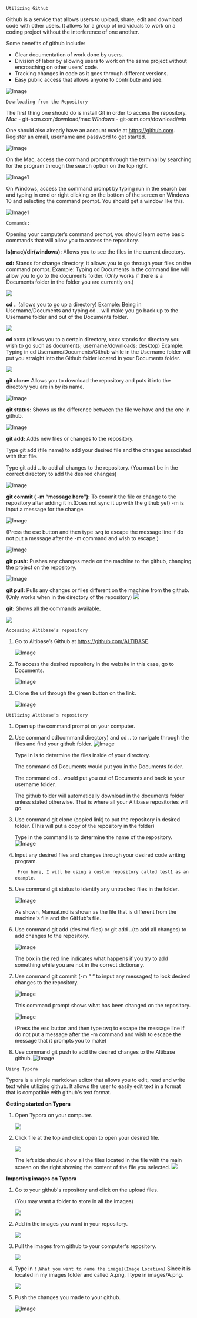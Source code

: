```
Utilizing Github
```


Github is a service that allows users to upload, share, edit and download code with other users. It allows for a group of individuals to work on a coding project without the interference of one another. 

Some benefits of github include:

- Clear documentation of work done by users.
- Division of labor by allowing users to work on the same project without encroaching on other users’ code.
- Tracking changes in code as it goes through different versions.
- Easy public access that allows anyone to contribute and see.

![Image](https://user-images.githubusercontent.com/98681/53048332-597afc80-3449-11e9-899d-e1897031e70e.png)

```
Downloading from the Repository 
```

The first thing one should do is install Git in order to access the repository.
	*Mac* - git-scm.com/download/mac
	*Windows* - git-scm.com/download/win

One should also already have an account made at https://github.com. Register an email, username and password to get started.

![Image](https://i.imgur.com/fLJ1lQn.png)

On the Mac, access the command prompt through the terminal by searching for the program through the search option on the top right.

![Image1](https://i.imgur.com/BT1KntD.png)

On Windows, access the command prompt by typing run in the search bar and typing in cmd or right clicking on the bottom of the screen on Windows 10 and selecting the command prompt.
You should get a window like this.

![Image1](https://www.howtogeek.com/wp-content/uploads/2017/06/wrb_top-650x300.png)

```
Commands:
```

Opening your computer’s command prompt, you should learn some basic commands that will allow you to access the repository.

l**s(mac)/dir(windows):** Allows you to see the files in the current directory.

**cd:** Stands for change directory, it allows you to go through your files on the command prompt. 
Example: Typing cd Documents in the command line will allow you to go to the documents folder.
(Only works if there is a Documents folder in the folder you are currently on.)

![](images/B.png)

**cd** .. (allows you to go up a directory)
Example: Being in Username/Documents and typing cd .. will make you go back up to the Username folder and out of the Documents folder.

![](images/C.png)

**cd** xxxx (allows you to a certain directory, xxxx stands for directory you wish to go such as documents; username/downloads; desktop)
Example: Typing in cd Username/Documents/Github while in the Username folder will put you straight into the Github folder located in your Documents folder.

![](images/D.png)

**git clone:** Allows you to download the repository and puts it into the directory you are in by its name.

![Image](https://i.imgur.com/a80wiEO.png)

**git status:** Shows us the difference between the file we have and the one in github.

![Image](https://i.imgur.com/JhRTvTI.png)

**git add:** Adds new files or changes to the repository. 

Type git add (file name) to add your desired file and the changes associated with that file.

Type git add .. to add all changes to the repository.
(You must be in the correct directory to add the desired changes)

![Image](https://i.imgur.com/d9OHJfa.png)

**git commit ( -m “message here”):** To commit the file or change to the repository after adding it in.(Does not sync it up with the github yet) -m is input a message for the change.

![Image](https://i.imgur.com/d12iJhS.png)

(Press the esc button and then type :wq to escape the message line if do not put a message after the -m command and wish to escape.)

![Image](https://i.imgur.com/7CV2biE.png)

**git push:** Pushes any changes made on the machine to the github, changing the project on the repository. 

![Image](https://i.imgur.com/2xYpArb.png)

**git pull:** Pulls any changes or files different on the machine from the github.(Only works when in the directory of the repository)
![](images/E.png)

**git:** Shows all the commands available.

![](images/A.png)

	Accessing Altibase’s repository
1. Go to Altibase’s Github at https://github.com/ALTIBASE.

   ![Image](https://i.imgur.com/tQDyvdk.png)

2. To access the desired repository in the website in this case, go to Documents.

   ![Image](https://i.imgur.com/arCk4rB.png)

   

   

3. Clone the url through the green button on the link.

   ![Image](https://i.imgur.com/kbwMBS5.png)

```
Utilizing Altibase’s repository
```

1. Open up the command prompt on your computer.

2. Use command cd(command directory) and cd .. to navigate through the files and find your github folder.
   ![Image](https://i.imgur.com/f5frlWE.png)


   Type in ls to determine the files inside of your directory. 

   The command cd Documents would put you in the Documents folder.

   The command cd .. would put you out of Documents and back to your username folder.

   The github folder will automatically download in the documents folder unless stated otherwise. That is where all your Altibase repositories will go.

3. Use command git clone (copied link) to put the repository in desired folder.
   (This will put a copy of the repository in the folder)

   Type in the command ls to determine the name of the repository.
   ![Image](https://i.imgur.com/a80wiEO.png)

4. Input any desired files and changes through your desired code writing program.

   ``` From here, I will be using a custom repository called test1 as an example```.

5. Use command git status to identify any untracked files in the folder. 

   ![Image](https://i.imgur.com/JhRTvTI.png)

   As shown, Manual.md is shown as the file that is different from the machine's file and the GitHub's file.

6. Use command git add (desired files) or git add ..(to add all changes) to add changes to the repository.

   ![Image](https://i.imgur.com/d9OHJfa.png)

   The box in the red line indicates what happens if you try to add something while you are not in the correct dictionary.

7. Use command git commit (-m “ “ to input any messages) to lock desired changes to the repository.

   ![Image](https://i.imgur.com/d12iJhS.png)

   This command prompt shows what has been changed on the repository.

   ![Image](https://i.imgur.com/7CV2biE.png)

   (Press the esc button and then type :wq to escape the message line if do not put a message after the -m command and wish to escape the message that it prompts you to make)

8. Use command git push to add the desired changes to the Altibase github.
   ![Image](https://i.imgur.com/2xYpArb.png)

```
Using Typora
```

Typora is a simple markdown editor that allows you to edit, read and write text while utilizing github. It allows the user to easily edit text in a format that is compatible with github's text format. 

**Getting started on Typora**

1. Open Typora on your computer. 

   ![](images/F.png)

2. Click file at the top and click open to open your desired file.

   ![](images/G.png)

   The left side should show all the files located in the file with the main screen on the right showing the content of the file you selected.
   ![](images/H.png)

**Importing images on Typora**

1. Go to your github's repository and click on the upload files.

   (You may want a folder to store in all the images)

   ![](images/J.png)

2. Add in the images you want in your repository.

   ![](images/K.png)

3. Pull the images from github to your computer's repository.

   ![](images/E.png)

4. Type in ``![What you want to name the image](Image Location)`` Since it is located in my images folder and called A.png, I type in images/A.png.

   ![](images/L.png)

5. Push the changes you made to your github.

   ![Image](https://i.imgur.com/2xYpArb.png)